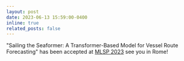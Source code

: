```yaml
---
layout: post
date: 2023-06-13 15:59:00-0400
inline: true
related_posts: false
---
```

"Sailing the Seaformer: A Transformer-Based Model for Vessel Route Forecasting" has been accepted at <a href="https://2023.ieeemlsp.org/">MLSP 2023</a> see you in Rome!